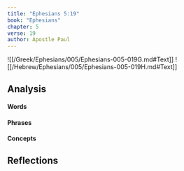 ```yaml
---
title: "Ephesians 5:19"
book: "Ephesians"
chapter: 5
verse: 19
author: Apostle Paul
---
```

![[/Greek/Ephesians/005/Ephesians-005-019G.md#Text]]
![[/Hebrew/Ephesians/005/Ephesians-005-019H.md#Text]]

## Analysis

#### Words

#### Phrases

#### Concepts

## Reflections
